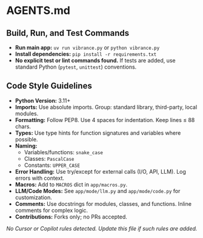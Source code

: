 # AGENTS.md

## Build, Run, and Test Commands
- **Run main app:** `uv run vibrance.py` or `python vibrance.py`
- **Install dependencies:** `pip install -r requirements.txt`
- **No explicit test or lint commands found.** If tests are added, use standard Python (`pytest`, `unittest`) conventions.

## Code Style Guidelines
- **Python Version:** 3.11+
- **Imports:** Use absolute imports. Group: standard library, third-party, local modules.
- **Formatting:** Follow PEP8. Use 4 spaces for indentation. Keep lines ≤ 88 chars.
- **Types:** Use type hints for function signatures and variables where possible.
- **Naming:**
  - Variables/functions: `snake_case`
  - Classes: `PascalCase`
  - Constants: `UPPER_CASE`
- **Error Handling:** Use try/except for external calls (I/O, API, LLM). Log errors with context.
- **Macros:** Add to `MACROS` dict in `app/macros.py`.
- **LLM/Code Modes:** See `app/mode/llm.py` and `app/mode/code.py` for customization.
- **Comments:** Use docstrings for modules, classes, and functions. Inline comments for complex logic.
- **Contributions:** Forks only; no PRs accepted.

*No Cursor or Copilot rules detected. Update this file if such rules are added.*
